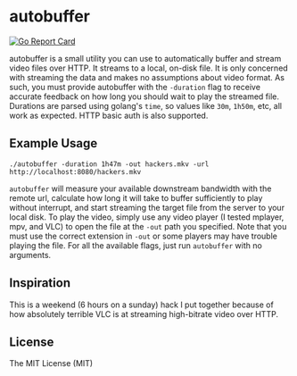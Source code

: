 # autobuffer
[![Go Report Card](https://goreportcard.com/badge/github.com/johnathanhowell/autobuffer)](https://goreportcard.com/report/github.com/johnathanhowell/autobuffer)

autobuffer is a small utility you can use to automatically buffer and stream video files over HTTP. It streams to a local, on-disk file.  It is only concerned with streaming the data and makes no assumptions about video format.  As such, you must provide autobuffer with the `-duration` flag to receive accurate feedback on how long you should wait to play the streamed file.  Durations are parsed using golang's `time`, so values like `30m`, `1h50m`, etc, all work as expected.  HTTP basic auth is also supported.

## Example Usage

```
./autobuffer -duration 1h47m -out hackers.mkv -url http://localhost:8080/hackers.mkv
```

`autobuffer` will measure your available downstream bandwidth with the remote url, calculate how long it will take to buffer sufficiently to play without interrupt, and start streaming the target file from the server to your local disk.  To play the video, simply use any video player (I tested mplayer, mpv, and VLC) to open the file at the `-out` path you specified.  Note that you must use the correct extension in `-out` or some players may have trouble playing the file.  For all the available flags, just run `autobuffer` with no arguments.

## Inspiration

This is a weekend (6 hours on a sunday) hack I put together because of how absolutely terrible VLC is at streaming high-bitrate video over HTTP.

## License

The MIT License (MIT)
